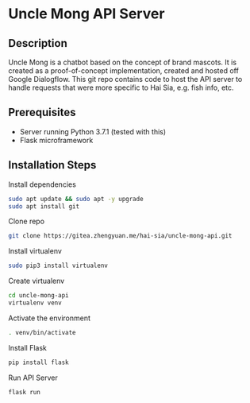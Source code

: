 # Uncle Mong API Server

## Description
Uncle Mong is a chatbot based on the concept of brand mascots. It is created as a proof-of-concept implementation, created and hosted off Google Dialogflow. This git repo contains code to host the API server to handle requests that were more specific to Hai Sia, e.g. fish info, etc.

## Prerequisites
- Server running Python 3.7.1 (tested with this)
- Flask microframework

## Installation Steps

Install dependencies
```sh
sudo apt update && sudo apt -y upgrade
sudo apt install git
```

Clone repo
```sh
git clone https://gitea.zhengyuan.me/hai-sia/uncle-mong-api.git
```

Install virtualenv
```sh
sudo pip3 install virtualenv
```

Create virtualenv
```sh
cd uncle-mong-api
virtualenv venv
```

Activate the environment
```sh
. venv/bin/activate
```

Install Flask
```sh
pip install flask
```

Run API Server
```sh
flask run
```